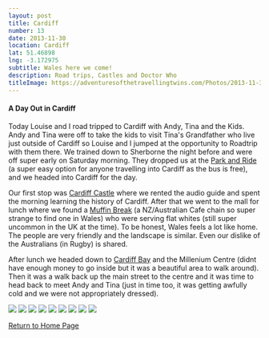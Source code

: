 ```yaml
---
layout: post
title: Cardiff
number: 13
date: 2013-11-30
location: Cardiff
lat: 51.46898
lng: -3.172975
subtitle: Wales here we come!
description: Road trips, Castles and Doctor Who
titleImage: https://adventuresofthetravellingtwins.com/Photos/2013-11-30-Cardiff/cover-min.JPG
---
```


<h4>A Day Out in Cardiff</h4>

Today Louise and I road tripped to Cardiff with Andy, Tina and the Kids. 
Andy and Tina were off to take the kids to visit Tina's Grandfather who live just outside of Cardiff so Louise and I jumped at the opportunity to Roadtrip with them there.
We trained down to Sherborne the night before and were off super early on Saturday morning. They dropped us at the <a target="_blank" href="https://www.cardiff.gov.uk/ENG/resident/Parking-roads-and-travel/parking/park-and-ride/Pages/default.aspx">Park and Ride</a> (a super easy option for anyone travelling into Cardiff as the bus is free), and we headed into Cardiff for the day.

Our first stop was <a target="_blank" href="http://www.cardiffcastle.com/">Cardiff Castle</a> where we rented the audio guide and spent the morning learning the history of Cardiff. 
After that we went to the mall for lunch where we found a <a target="_blank" href="https://stdavidscardiff.com/eat/muffin-break">Muffin Break</a> (a NZ/Australian Cafe chain so super strange to find one in Wales) who were serving flat whites (still super uncommon in the UK at the time). 
To be honest, Wales feels a lot like home. The people are very friendly and the landscape is similar. Even our dislike of the Australians (in Rugby) is shared.

After lunch we headed down to <a target="_blank" href="http://www.cardiffbay.co.uk/">Cardiff Bay</a> and the Millenium Centre (didnt have enough money to go inside but it was a beautiful area to walk around). 
Then it was a walk back up the main street to the centre and it was time to head back to meet Andy and Tina (just in time too, it was getting awfully cold and we were not appropriately dressed).

<img src="https://adventuresofthetravellingtwins.com/Photos/2013-11-30-Cardiff/day11-min.JPG" class="image1">
<img src="https://adventuresofthetravellingtwins.com/Photos/2013-11-30-Cardiff/day12-min.JPG" class="image1">
<img src="https://adventuresofthetravellingtwins.com/Photos/2013-11-30-Cardiff/day13-min.JPG" class="image1">
<img src="https://adventuresofthetravellingtwins.com/Photos/2013-11-30-Cardiff/day14-min.JPG" class="image1">
<img src="https://adventuresofthetravellingtwins.com/Photos/2013-11-30-Cardiff/day15-min.JPG" class="image1">
<img src="https://adventuresofthetravellingtwins.com/Photos/2013-11-30-Cardiff/day16-min.JPG" class="image1">
<img src="https://adventuresofthetravellingtwins.com/Photos/2013-11-30-Cardiff/day17-min.JPG" class="image1">
<img src="https://adventuresofthetravellingtwins.com/Photos/2013-11-30-Cardiff/day18-min.JPG" class="image1">
<img src="https://adventuresofthetravellingtwins.com/Photos/2013-11-30-Cardiff/day19-min.JPG" class="image1">

<a href="https://adventuresofthetravellingtwins.com/">Return to Home Page</a>
